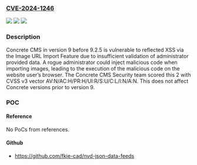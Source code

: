### [CVE-2024-1246](https://cve.mitre.org/cgi-bin/cvename.cgi?name=CVE-2024-1246)
![](https://img.shields.io/static/v1?label=Product&message=Concrete%20CMS%20&color=blue)
![](https://img.shields.io/static/v1?label=Version&message=9.0.0%3C%209.2.5%20&color=brighgreen)
![](https://img.shields.io/static/v1?label=Vulnerability&message=CWE-20%20Improper%20Input%20Validation&color=brighgreen)

### Description

Concrete CMS in version 9 before 9.2.5 is vulnerable to reflected XSS via the Image URL Import Feature due to insufficient validation of administrator provided data. A rogue administrator could inject malicious code when importing images, leading to the execution of the malicious code on the website user’s browser. The Concrete CMS Security team scored this 2 with CVSS v3 vector AV:N/AC:H/PR:H/UI:R/S:U/C:L/I:N/A:N. This does not affect Concrete versions prior to version 9.

### POC

#### Reference
No PoCs from references.

#### Github
- https://github.com/fkie-cad/nvd-json-data-feeds

